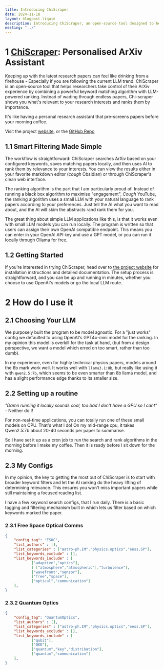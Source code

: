 ```yaml
---
title: Introducing ChiScraper
date: 2024-11-18
layout: blogpost.liquid
description: Introducing ChiScraper, an open-source tool designed to help researchers streamline their ArXiv experience by combining keyword matching with LLM-powered ranking.
nesting: "../"
---
```


# 1 [ChiScraper](https://chiscraper.github.io): Personalised ArXiv Assistant

Keeping up with the latest research papers can feel like drinking from a firehouse - Especially if you are following the current LLM trend. ChiScraper is an open-source tool that helps researchers take control of their ArXiv experience by combining a powerful keyword matching algorithm with LLM-powered ranking. Instead of wading through endless papers, Chi-scraper shows you what's relevant to your research interests and ranks them by importance. 

It's like having a personal research assistant that pre-screens papers before your morning coffee.

Visit the project [website](https://chiscraper.github.io), or the [GitHub Repo](https://github.com/ChiScraper/ChiScraper)


## 1.1 Smart Filtering Made Simple 

The workflow is straightforward: ChiScraper searches ArXiv based on your configured keywords, saves matching papers locally, and then uses AI to rank them by relevance to your interests. You can view the results either in your favorite markdown editor (*cough* Obsidian) or through ChiScraper's clean web interface.

The ranking algorithm is the part that I am particularly proud of. Instead of running a black box algorithm to maximise "engagement",  *Cough* YouTube, the ranking algorithm uses a small LLM with your natural language to rank papers according to your preferences. Just tell the AI what you want to read about, and the AI will skim the abstracts rand rank them for you. 

The great thing about simple LLM applications like this, is that it works even with small LLM models you can run locally. The program is written so that users can assign their own OpenAI compatible endpoint. This means you can enter in your OpenAI API key and use a GPT model, or you can run it locally through Ollama for free. 

## 1.2 Getting Started

If you're interested in trying ChiScraper, head over to [the project website](https://chiscraper.github.io/) for installation instructions and detailed documentation. The setup process is 
straightforward, and you can be up and running in minutes, whether you choose to use OpenAI's models or go the local LLM route.

# 2 How do I use it

## 2.1 Choosing Your LLM 
We purposely built the program to be model agnostic. For a "just works" config we defaulted to using OpenAI's GPT4o-mini model for the ranking. In my opinion this model is overkill for the task at hand, (but from a design perspective, we want a model which erred on too smart, rather than too dumb). 

In my experience, even for highly technical physics papers, models around the 8b mark work well. It works well with `llama3.1:8b`, but really like using it with `qwen2.5:7b`, which seems to be even smarter than 8b llama model, and has a slight performance edge thanks to its smaller size. 

## 2.2 Setting up a routine

*"Damn running it locally sounds cool, too bad I don't have a GPU so I cant"* - Neither do I!

For non-real-time applications, you can totally run one of these small models on CPU.  That's what I do! On my mid-range cpu, it takes Qwen2.5:7b about 20-40 seconds per paper to summarise.

So I have set it up as a cron job to run the search and rank algorithms in the morning before I make my coffee. Then it is ready before I sit down for the morning. 

## 2.3 My Configs

In my opinion, the key to getting the most out of ChiScraper is to start with broader keyword filters and let the AI ranking do the heavy lifting of determining relevance. This ensures you won't miss important papers while still maintaining a focused reading list.

I have a few keyword search configs, that I run daily. There is a basic tagging and filtering mechanism built in which lets us filter based on which keywords marked the paper.

### 2.3.1 Free Space Optical Comms 

```json
{
    "config_tag": "FSOC",
    "list_authors" : [],
    "list_categories" : ["astro-ph.IM","physics.optics","eess.SP"],
    "list_keywords_exclude" : [],
    "list_keywords_include" : [
            ["adaptive","optics"],
            [ ["atmosphere","atmospheric"],"turbulence"],
            ["wavefront","sensor"],
            ["free","space"],
            ["optical","communication"]
    ],
}
```

### 2.3.2 Quantum Optics

```json
{
    "config_tag": "QuantumOptics",
    "list_authors" : [],
    "list_categories" : ["astro-ph.IM","physics.optics","eess.SP"],
    "list_keywords_exclude" : [],
    "list_keywords_include" : [
            ["qubit"],
            ["QKD"],
            ["quantum","key","distribution"],
            ["quantum","communication"]
    ],
}
```